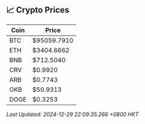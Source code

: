 ## 📈 Crypto Prices

| Coin | Price |
| ---- | ----- |
| BTC | $95059.7910 |
| ETH | $3404.6662 |
| BNB | $712.5040 |
| CRV | $0.9920 |
| ARB | $0.7743 |
| OKB | $50.9313 |
| DOGE | $0.3253 |

_Last Updated: 2024-12-29 22:09:35.266 +0800 HKT_